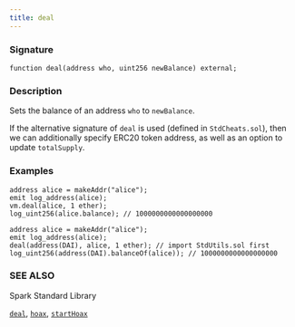 ```yaml
---
title: deal
---
```


### Signature

```solidity
function deal(address who, uint256 newBalance) external;
```

### Description

Sets the balance of an address `who` to `newBalance`.

If the alternative signature of `deal` is used (defined in `StdCheats.sol`), then we can additionally specify ERC20 token address, as well as an option to update `totalSupply`.

### Examples

```solidity
address alice = makeAddr("alice");
emit log_address(alice);
vm.deal(alice, 1 ether);
log_uint256(alice.balance); // 1000000000000000000
```

```solidity
address alice = makeAddr("alice");
emit log_address(alice);
deal(address(DAI), alice, 1 ether); // import StdUtils.sol first
log_uint256(address(DAI).balanceOf(alice)); // 1000000000000000000
```

### SEE ALSO

Spark Standard Library

[`deal`](../spark-std/deal), [`hoax`](../spark-std/hoax), [`startHoax`](../spark-std/startHoax)
